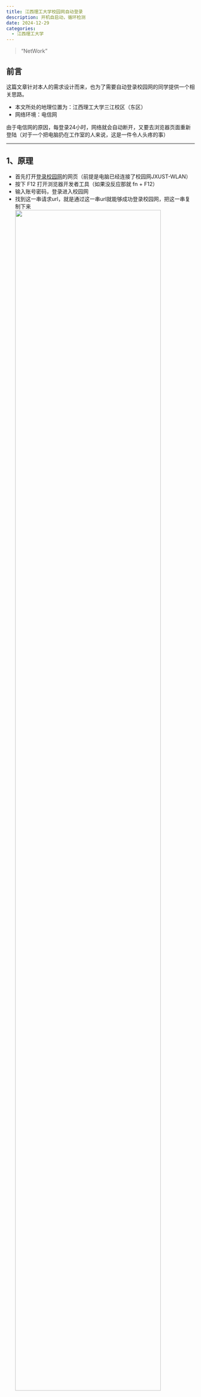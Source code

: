```yaml
---
title: 江西理工大学校园网自动登录
description: 开机自启动，循环检测
date: 2024-12-29
categories:
  - 江西理工大学
---
```

> “NetWork”
## 前言
这篇文章针对本人的需求设计而来，也为了需要自动登录校园网的同学提供一个相关思路。<br>
- 本文所处的地理位置为：江西理工大学三江校区（东区）<br>
- 网络环境：电信网<br>

由于电信网的原因，每登录24小时，网络就会自动断开，又要去浏览器页面重新登陆（对于一个把电脑扔在工作室的人来说，这是一件令人头疼的事）<br>


----
## 1、原理
- 首先打开[登录校园网](http://10.17.8.18/)的网页（前提是电脑已经连接了校园网JXUST-WLAN）<br>
- 按下 F12 打开浏览器开发者工具（如果没反应那就 fn + F12）<br>
- 输入账号密码，登录进入校园网<br>
- 找到这一串请求url，就是通过这一串url就能够成功登录校园网，把这一串复制下来<br>
<img src="./auto-login-net-jxust.assets/login.png" width="90%" align="center" /><br>
`http://10.17.8.18:801/eportal/portal/login?callback=dr1003&login_method=1&user_account=你的校园网账号%%40telecom&user_password=你的校园网密码。`<br>
其中，user_account就是学号；user_password就是密码；login_method是运营商信息。里面信息不需要全部保留也可以登录校园网，保留至user_password的结束位置也能登陆。<br>
- 在搜索栏直接粘贴上文所说的url点击回车，若出现下图的情况即联网成功。<br>
<img src="./auto-login-net-jxust.assets/login-success.png" width="80%" align="center" /><br>

**原理可行！**<br>
那我只要每次开机后电脑能自动访问这条url那不就自动登录校园网了吗？<br><br>
<big><font color=blue>直接进入实操！！！</font></big><br>

---
## 2、实际操作
- 在桌面新建一个txt文本文件，将文件后缀名修改为`.bat`格式<br>
- 右键选择编辑或用记事本打开，在里面粘贴如下代码：<br>
```
@echo off
:: 设置控制台为 UTF-8 编码
chcp 65001
:: 启用延迟变量扩展
setlocal EnableDelayedExpansion
:: 初始化计数器
set /a counter=0
:loop
:: 增加计数器
set /a counter+=1
:: 输出当前是第几次判断
echo 当前为第 !counter! 次判断。
:: 检测是否有网络连接（超时 10 秒）
ping -n 1 -w 10000 baidu.com >nul 2>&1
if errorlevel 1 (
    echo 无网络连接（ping超时10秒），尝试在浏览器中访问登录页面...
    :: 指定浏览器路径（假设使用 Chrome）打开指定网址
    start "" "http://10.17.8.18:801/eportal/portal/login?callback=dr1003&login_method=1&user_account=你的校园网账号%%40telecom&user_password=你的校园网密码"
    echo 登录页面已在浏览器中打开。
) else (
    echo 网络连接正常，跳过登录操作...
)
:: 倒计时循环输出（每分钟输出一次）
for /l %%i in (5,-1,1) do (
    set /a minutes=%%i
    echo 倒计时（结束后会检测网络）：!minutes! 分
    timeout /t 60 >nul
)
:: 循环检测
goto loop
```

我对代码做一个简单的解释：（如果不想了解原理可以跳过该解释）<br>
这段代码主要功能是持续监测网络连接状况，并在网络断开时自动通过浏览器打开校园网登录页面。<br>首先，代码设置控制台编码为 UTF-8(将运行在控制台下输出中文内容)，并启用延迟变量扩展以便在循环中动态使用变量。然后，它初始化一个计数器，用于记录执行循环的次数。<br>接下来，进入一个无限循环，程序每次都会通过 ping 命令检测是否ping通百度，如果检测到网络连接失败，则输出“无网络连接”并尝试在默认浏览器中访问指定的校园网登录请求。如果网络正常，程序则输出“网络连接正常”，跳过登录操作。<br>然后，为了避免频繁检测，代码会在每次检测后进入倒计时状态，每分钟输出倒计时信息，直到检测下次网络连接状态。整个过程会持续进行，直到手动终止脚本。<br><br>
注意：start "" "http://10.17.8.18:801/eportal/portal/login?callback=dr1003&login_method=1&user_account=你的校园网账号%%40telecom&user_password=你的校园网密码"<br>
这段代码的url需要你自己通过上面的方法去获取。<br>
- <font color=red>接下来最重要的事一定要仔细看！</font><br>
- <font color=red>接下来最重要的事一定要仔细看！</font><br>
- <font color=red>接下来最重要的事一定要仔细看！</font><br>
- <font color=red>重要的事说三遍！！！</font><br>

请检查你自己所获取到的url，在`校园网账号`后面应该会有`%40`字符，由于复制进脚本后，由脚本通过start命令发起访问会将`%40`识别为@，从而导致输进浏览器的url缺失这一关键信息<br>
若不进行修改就会导致下图的访问结果。<br>
<img src="./auto-login-net-jxust.assets/login-fail.png" width="70%" align="center" /><br>
解决方法为在`%40`这个字符前再加一个`%`，这样就能确保url的正确读取并访问。<br>
接下来运行这个.bat文件，就会自动向校园网登录端发送请求，然后登录你的校园网账号，并且每五分钟会ping一次百度的网站。<br>
若ping不通，则会再次执行登录请求。<br>
- <big><font color=blue>在运行过程中请不要关闭此命令行窗口！！！</font></big><br>
## 3、进阶操作
为了使开机能自动运行该脚本，需要将该脚本文件加入开机自启动。<br>
按win+r打开运行窗口，输入下述指令进入到开机启动目录：<br>
```
shell:startup
```
将编写好的.bat脚本复制进去，即可做到开机自动运行。<br>
<img src="./auto-login-net-jxust.assets/start.png" width="70%" align="center" /><br>
## 补充
有的时候电脑开机后没有自动连接到校园网，自然也无法完成登录请求。<br>
由于只ping一个站点有时会造成误判，从而反复执行。所以增加一次操作，对baidu.com和qq.com均ping一次，<br>
只有在两次都ping不通的情况下，才会去执行操作，使电脑先连接校园网再执行登录操作。<br>
对代码循环执行时间调整为10分钟一次<br>
本校的校园网名称为“JXUST-WLAN”，所以经过修改后的代码应该这么写：<br>

```
@echo off
:: 设置控制台为 UTF-8 编码
chcp 65001
:: 启用延迟变量扩展
setlocal EnableDelayedExpansion
:: 设置无线网络名称（SSID）
set SSID=JXUST-WLAN
:loop
:: 增加计数器
set /a counter+=1
:: 输出当前是第几次判断
echo 当前为第 !counter! 次判断。
:: 检测是否有网络连接（ping baidu.com 或 qq.com，超时 10 秒）
ping -n 1 -w 10000 baidu.com >nul 2>&1
if errorlevel 1 (
    echo 百度 ping 超时，尝试 ping qq.com...
    ping -n 1 -w 10000 qq.com >nul 2>&1
    if errorlevel 1 (
        echo 无网络连接（百度和qq.com都 ping 超时），尝试在浏览器中访问登录页面...
        :: 指定浏览器路径（假设使用 Chrome）打开指定网址
        start "" "http://10.17.8.18:801/eportal/portal/login?callback=dr1003&login_method=1&user_account=1520193097%%40telecom&user_password=AYLJ0629520zj"
        echo 登录页面已在浏览器中打开。

        :: 获取当前连接的 SSID
        for /f "tokens=2 delims=:" %%i in ('netsh wlan show interfaces ^| findstr /i "SSID"') do (
            set currentSSID=%%i
            :: 去除前后空格
            set currentSSID=!currentSSID: =!
        )

        :: 判断是否已经连接到指定的 WLAN 网络
        if /i "%currentSSID%"=="%SSID%" (
            echo 已经连接到网络 %SSID%，跳过连接操作。
        ) else (
            echo 未连接到指定网络 %SSID%，尝试连接...
            :: 执行连接操作
            netsh wlan connect name=%SSID%

            :: 等待一段时间，确保网络连接
            timeout /t 10 >nul
            echo 连接操作完成。
        )
start "" "http://10.17.8.18:801/eportal/portal/login?callback=dr1003&login_method=1&user_account=1520193097%%40telecom&user_password=AYLJ0629520zj"
    ) else (
        echo 网络连接正常（qq.com ping 通），跳过登录操作...
    )
) else (
    echo 网络连接正常（baidu.com ping 通），跳过登录操作...
)

:: 倒计时循环输出（每 10 分钟输出一次）
for /l %%i in (10,-1,1) do (
    set /a minutes=%%i
    echo 倒计时（结束后会检测网络）：!minutes! 分
    timeout /t 60 >nul
)
echo 倒计时结束，开始检测网络...
:: 循环检测
goto loop

```
<br>
<big>至此，全部完成</big><br>
最后实现的效果如下图所示：<br>
<img src="./auto-login-net-jxust.assets/final.png" width="60%" align="center" /><br>
